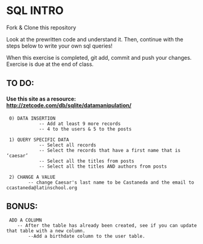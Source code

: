 # SQL INTRO
Fork & Clone this repository

Look at the prewritten code and understand it. 
Then, continue with the steps below to write your own sql queries! 

When this exercise is completed, git add, commit and push your changes. Exercise is due at the end of class.

## TO DO:
#### Use this site as a resource: http://zetcode.com/db/sqlite/datamanipulation/

	 0) DATA INSERTION
				-- Add at least 9 more records
				-- 4 to the users & 5 to the posts

	 1) QUERY SPECIFIC DATA
				-- Select all records
				-- Select the records that have a first name that is ‘caesar’
				-- Select all the titles from posts
				-- Select all the titles AND authors from posts

	 2) CHANGE A VALUE
			-- change Caesar's last name to be Castaneda and the email to ccastaneda@latinschool.org


## BONUS: 
	 ADD A COLUMN
		-- After the table has already been created, see if you can update that table with a new column. 
			--Add a birthdate column to the user table. 